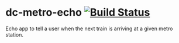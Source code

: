 # dc-metro-echo [![Build Status](https://travis-ci.org/pmyers88/dc-metro-echo.svg?branch=master)](https://travis-ci.org/pmyers88/dc-metro-echo)
Echo app to tell a user when the next train is arriving at a given metro station.
